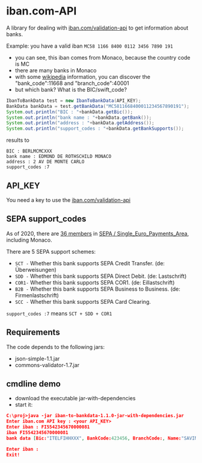 # iban.com-API

A library for dealing with [iban.com/validation-api](https://www.iban.com/validation-api) to get information about banks.

Example: you have a valid iban `MC58 1166 8400 0112 3456 7890 191`
* you can see, this iban comes from Monaco, because the country code is MC
* there are many banks in Monaco 
* with some [wikipedia](https://en.wikipedia.org/wiki/International_Bank_Account_Number) information, you can discover the "bank_code":11668 and "branch_code":40001
* but which bank? What is the BIC/swift_code?

```java
IbanToBankData test = new IbanToBankData(API_KEY);
BankData bankData = test.getBankData("MC5811668400011234567890191");
System.out.println("BIC : "+bankData.getBic());
System.out.println("bank name : "+bankData.getBank());
System.out.println("address : "+bankData.getAddress());
System.out.println("support_codes : "+bankData.getBankSupports());
```

results to

```
BIC : BERLMCMCXXX
bank name : EDMOND DE ROTHSCHILD MONACO
address : 2 AV DE MONTE CARLO
support_codes :7
```

## API_KEY

You need a key to use the [iban.com/validation-api](https://www.iban.com/validation-api)

## SEPA support_codes

As of 2020, there are [36 members](https://github.com/klst-de/iban.com-API/blob/master/doc/EPC409-09%20EPC%20List%20of%20SEPA%20Scheme%20Countries%20v2.6%20-%20January%202020.pdf) in [SEPA / Single_Euro_Payments_Area](https://en.wikipedia.org/wiki/Single_Euro_Payments_Area), including Monaco.

There are 5 SEPA support schemes:
* `SCT -` Whether this bank supports SEPA Credit Transfer.      (de: Überweisungen)
* `SDD -` Whether this bank supports SEPA Direct Debit.         (de: Lastschrift)
* `COR1-` Whether this bank supports SEPA COR1.                 (de: Eillastschrift) 
* `B2B -` Whether this bank supports SEPA Business to Business. (de: Firmenlastschrift) 
* `SCC -` Whether this bank supports SEPA Card Clearing.

`support_codes :7` means `SCT + SDD + COR1`

## Requirements

The code depends to the following jars:
* json-simple-1.1.jar
* commons-validator-1.7.jar

## cmdline demo

* download the executable jar-with-dependencies 
* start it:

```json
C:\proj>java -jar iban-to-bankdata-1.1.0-jar-with-dependencies.jar
Enter iban.com API key : <your API_KEY>
Enter iban : FI5542345670000081
iban FI5542345670000081
bank data [Bic:"ITELFIHHXXX", BankCode:423456, BranchCode:, Name:"SAVINGS BANK FINLAND", Address:"HEVOSENKENKA 3", BankSupports:7, Zip:"02600", City:"ESPOO"]

Enter iban :
Exit!
```

